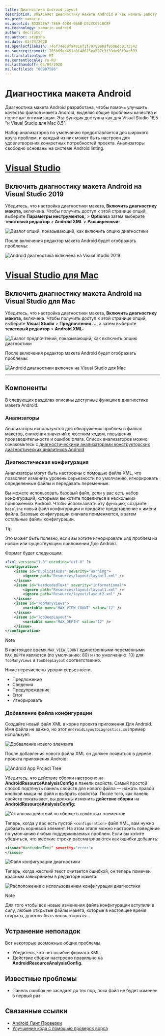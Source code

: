 ```yaml
---
title: Диагностика Android Layout
description: Объясняет диагностику макета Android и как начать работу
ms.prod: xamarin
ms.assetid: BD252EA7-7E69-4DB4-96AB-D52CC0510C8F
ms.technology: xamarin-android
author: decriptor
ms.author: stepsha
ms.date: 03/24/2020
ms.openlocfilehash: 746f74e68fa4816f1f7979980af9506dc0173542
ms.sourcegitcommit: 765b69ed451a0f48625ea597c3f39de95f3ae693
ms.translationtype: MT
ms.contentlocale: ru-RU
ms.lasthandoff: 04/09/2020
ms.locfileid: "80987586"
---
```

# <a name="android-layout-diagnostics"></a>Диагностика макета Android

Диагностика макета Android разработана, чтобы помочь улучшить качество файлов макета Android, выделяя общие проблемы качества и полезные оптимизации. Эта функция доступна как для Visual Studio 16,5 "и Visual Studio для Mac 8.5".

Набор анализаторов по умолчанию предоставляется для широкого круга проблем, и каждый из них может быть настроен для удовлетворения конкретных потребностей проекта. Анализаторы свободно основаны на системе Android linting.

# <a name="visual-studio"></a>[Visual Studio](#tab/windows)

## <a name="enable-android-layout-diagnostics-on-visual-studio-2019"></a>Включить диагностику макета Android на Visual Studio 2019

Убедитесь, что настройка диагностики макета, **Включить диагностику макета,** включена. Чтобы получить доступ к этой странице опций, выберите **Параметры инструментов,** > **Options**а затем выберите **текстовый редактор** > **Android XML** > **Расширенный:**

![Диалог опций, показывающий, как включить опцию диагностики](diagnostics-images/AndroidDiagnosticsEnableOption.png)

После включения редактор макета Android будет отображать проблемы:

![Android диагностика включена на Visual Studio 2019](diagnostics-images/AndroidDiagnosticsEnabled.png)

# <a name="visual-studio-for-mac"></a>[Visual Studio для Mac](#tab/macos)

## <a name="enable-android-layout-diagnostics-on-visual-studio-for-mac"></a>Включить диагностику макета Android на Visual Studio для Mac

Убедитесь, что настройка диагностики макета, **Включить диагностику макета,** включена. Чтобы получить доступ к этой странице опций, выберите **Visual Studio** > **Предпочтения ...**, а затем выберите **текстовый редактор** > **Android XML:**

![Диалог предпочтений, показывающий, как включить опцию диагностики](diagnostics-images/AndroidDiagnosticsEnableOptionVSmac.png)

После включения редактор макета Android будет отображать проблемы:

![Android диагностики включен на Visual Studio для Mac](diagnostics-images/AndroidDiagnosticsEnabledVSmac.png)

-----

## <a name="features"></a>Компоненты

В следующих разделах описаны доступные функции в диагностике макета Android.

### <a name="analyzers"></a>Анализаторы

Анализаторы используются для обнаружения проблем в файлах макетов, снижения значений с жестким кодом, повышения производительности и ошибок флага. Список анализаторов можно ознакомьтесь с [диагностическими анализаторами конструкторских диагностических аналитиков Android](diagnostic-analyzers.md)

### <a name="diagnostic-configuration"></a>Диагностическая конфигурация

Анализаторы могут быть настроены с помощью файла XML, что позволяет изменить уровень серьезности по умолчанию, игнорировать определенные файлы и передавать переменные.

Вы можете использовать базовый файл, если у вас есть набор конфигураций, которыми вы хотите поделиться в нескольких приложениях Android. Чтобы использовать эту функцию, создайте `-baseline` новый файл конфигурации и придайте представление к имени файла. Базовые конфигурации сначала применяются, а затем остальные файлы конфигурации.

> [!TIP]
> Это может быть полезно, если вы хотите игнорировать ряд проблем на новом или существующем приложении Для Android.

Формат будет следующим:

```xml
<?xml version="1.0" encoding="utf-8" ?> 
<configuration>
    <issue id="DuplicateIDs" severity="warning">
        <ignore path="Resources/layout/layout1.xml" />
    </issue>
    <issue id="HardcodedText" severity="informational">
        <ignore path="Resources/layout/layout1.xml" />
        <ignore path="Resource/layout/layout2.xml" />
    </issue>
    <issue id="TooManyViews">
        <variable name="MAX_VIEW_COUNT" value="12" />
    </issue>
    <issue id="TooDeepLayout">
        <variable name="MAX_DEPTH" value="12" />
    </issue>
</configuration>
```

> [!NOTE]
> В настоящее время `MAX_VIEW_COUNT` единственными переменными `MAX_DEPTH` являются (по умолчанию: 80) и (по умолчанию: 10) для `TooManyViews` и `TooDeepLayout` соответственно.

Ниже перечислены уровни серьезности.

- Предложение
- Сведения
- Предупреждение
- Error
- Игнорировать

### <a name="add-a-configuration-file"></a>Добавление файла конфигурации

Создайте новый файл XML в корне проекта приложения Для Android. Имя файла не важно, но этот `AndroidLayoutDiagnostics.xml`пример использует:

![Добавление нового элемента](diagnostics-images/AndroidDiagnosticsNewFileDialog.png)

После добавления нового файла XML он должен появиться в дереве проекта приложения Android:

![Android App Project Tree](diagnostics-images/AndroidDiagnosticsFileAddToTree.png)

Убедитесь, что действие сборки настроено на **AndroidResourceAnalysisConfig** в панели свойств.
Самый простой способ подтянуть панель свойств для нового файла — нажать правой кнопкой мыши на файл и выбрать свойства. После того, как панель свойств показывает, вы должны изменить **действие сборки** на **AndroidResourceAnalysisConfig:**

![Установка действий по сборке в свойствах элементов](diagnostics-images/AndroidDiagnosticsSetBuildAction.png)

Теперь, когда у вас есть пустой `<configuration>` файл XML, вам нужно добавить корневой элемент. На этом этапе можно настроить поведение по умолчанию любых поддерживаемых проблем.
Если вы хотите убедиться, что жесткие строки рассматриваются как ошибки добавить:

```xml
<issue="HardcodedText" severity="error">
</issue>
```

![Файл конфигурации диагностики](diagnostics-images/AndroidDiagnosticsConfigurationFileExample.png)

Теперь, когда жесткий текст считается ошибкой, он теперь помечен красным завихрением в редакторе макета:

![Расположение с использованием конфигурации диагностики](diagnostics-images/AndroidDiagnosticsUsingConfiguration.png)

> [!NOTE]
> Для того чтобы все новые изменения файла конфигурации вступили в силу, любые открытые файлы макета, которые в настоящее время открыты, должны быть вновь открыты.
>

## <a name="troubleshooting"></a>Устранение неполадок

Вот некоторые возможные общие проблемы.

- Убедитесь, что нет ошибки формата XML.
- Действие сборки настроено правильно на **AndroidResourceAnalysisConfig.**

## <a name="known-issues"></a>Известные проблемы

- Панель ошибок не заседает до тех пор, пока файл не будет изменен в первый раз.

## <a name="related-links"></a>Связанные ссылки

- [Android Линт Проверки](http://tools.android.com/tips/lint-checks)
- [Улучшение кода с помощью проверок ворса](https://developer.android.com/studio/write/lint)
